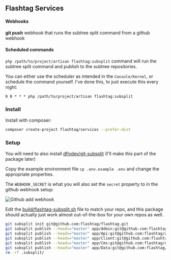 ## Flashtag Services

#### Webhooks

**git push** webhook that runs the subtree split command from a github webhook

#### Scheduled commands

`php /path/to/project/artisan flashtag:subsplit` command will run the subtree split command and publish to the subtree repositories.

You can either use the scheduler as intended in the `Console/Kernel`, or schedule the command yourself. I've done this, to just execute this every night:

 ```
 0 0 * * * php /path/to/project/artisan flashtag:subsplit
 ```

### Install

Install with composer:

```bash
composer create-project flashtag/services --prefer-dist
```

### Setup

You will need to also install [dflydev/git-subsplit](https://github.com/dflydev/git-subsplit) (I'll make this part of the package later)

Copy the example environment file `cp .env.example .env` and change the appropriate properties.

The `WEBHOOK_SECRET` is what you will also set the `secret` property to in the github webhook setup:

![Github add webhook](https://s3-us-west-2.amazonaws.com/ryanwinchester/screenshots/github-webhook-add.png)

Edit the [build/flashtag-subsplit.sh](https://github.com/flashtag/services/blob/master/build/flashtag-subsplit.sh) file to match your repo, and this package should actually just work almost out-of-the-box for your own repos as well.

```bash
git subsplit init git@github.com:flashtag/flashtag.git
git subsplit publish --heads="master" app/Admin:git@github.com:flashtag/admin.git
git subsplit publish --heads="master" app/Api:git@github.com:flashtag/api.git
git subsplit publish --heads="master" app/Client:git@github.com:flashtag/client.git
git subsplit publish --heads="master" app/Cms:git@github.com:flashtag/cms.git
git subsplit publish --heads="master" app/Data:git@github.com:flashtag/data.git
rm -rf .subsplit/
```
